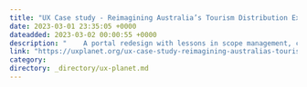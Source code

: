 ```yaml
---
title: "UX Case study - Reimagining Australia’s Tourism Distribution Experience"
date: 2023-03-01 23:35:05 +0000
dateadded: 2023-03-02 00:00:55 +0000
description: "    A portal redesign with lessons in scope management, co-design, and navigating ambiguity  Continue reading on UX Planet »  "
link: "https://uxplanet.org/ux-case-study-reimagining-australias-tourism-distribution-experience-f80a2a57ff2e?source=rss----819cc2aaeee0---4"
category:
directory: _directory/ux-planet.md
---
```

